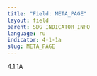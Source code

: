 ```yaml
---
title: "Field: META_PAGE"
layout: field
parent: SDG_INDICATOR_INFO
language: ru
indicator: 4-1-1a
slug: META_PAGE
---
```

4.1.1A
